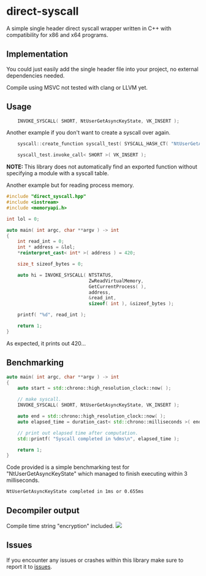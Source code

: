 
# direct-syscall

A simple single header direct syscall wrapper written in C++ with compatibility for x86 and x64 programs.


## Implementation

You could just easily add the single header file into your project, no external dependencies needed.

Compile using MSVC not tested with clang or LLVM yet.


## Usage


```cpp
    INVOKE_SYSCALL( SHORT, NtUserGetAsyncKeyState, VK_INSERT );
```


Another example if you don't want to create a syscall over again.

```cpp
    syscall::create_function syscall_test( SYSCALL_HASH_CT( "NtUserGetAsyncKeyState" ) );

    syscall_test.invoke_call< SHORT >( VK_INSERT );
```

<b>NOTE: </b> This library does not automatically find an exported function without specifying a module with a syscall table.

Another example but for reading process memory.

```cpp
#include "direct_syscall.hpp"
#include <iostream>
#include <memoryapi.h>

int lol = 0;

auto main( int argc, char **argv ) -> int
{
    int read_int = 0;
    int * address = &lol;
    *reinterpret_cast< int* >( address ) = 420;

    size_t sizeof_bytes = 0;

    auto hi = INVOKE_SYSCALL( NTSTATUS,
                              ZwReadVirtualMemory,
                              GetCurrentProcess( ),
                              address,
                              &read_int,
                              sizeof( int ), &sizeof_bytes );

    printf( "%d", read_int );

    return 1;
}
```

As expected, it prints out 420...

## Benchmarking
```cpp
auto main( int argc, char **argv ) -> int
{
    auto start = std::chrono::high_resolution_clock::now( );

    // make syscall.
    INVOKE_SYSCALL( SHORT, NtUserGetAsyncKeyState, VK_INSERT );

    auto end = std::chrono::high_resolution_clock::now( );
    auto elapsed_time = duration_cast< std::chrono::milliseconds >( end - start ).count( );

    // print out elapsed time after computation.
    std::printf( "Syscall completed in %dms\n", elapsed_time );

    return 1;
}
```

Code provided is a simple benchmarking test for "NtUserGetAsyncKeyState" which managed to finish executing within 3 milliseconds.
```
NtUserGetAsyncKeyState completed in 1ms or 0.655ms
```

## Decompiler output
Compile time string "encryption" included.
![](https://i.imgur.com/XQUspS2.png)

## Issues
If you encounter any issues or crashes within this library make sure to report it to [issues](https://github.com/linux-pe/direct-syscall/issues).
